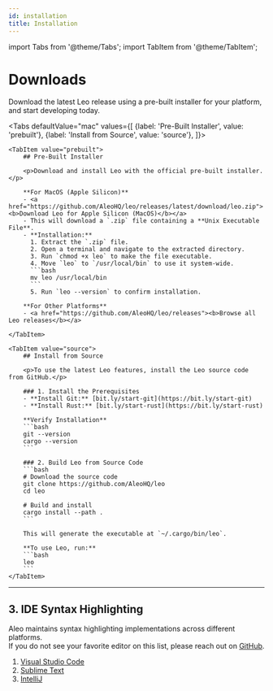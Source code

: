 ```yaml
---
id: installation
title: Installation
---
```


import Tabs from '@theme/Tabs';
import TabItem from '@theme/TabItem';

# Downloads

Download the latest Leo release using a pre-built installer for your platform, and start developing today.

<Tabs
    defaultValue="mac"
    values={[
        {label: 'Pre-Built Installer', value: 'prebuilt'},
        {label: 'Install from Source', value: 'source'},
    ]}>
    
    <TabItem value="prebuilt">
        ## Pre-Built Installer

        <p>Download and install Leo with the official pre-built installer.</p>

        **For MacOS (Apple Silicon)**
        - <a href="https://github.com/AleoHQ/leo/releases/latest/download/leo.zip"><b>Download Leo for Apple Silicon (MacOS)</b></a>  
        - This will download a `.zip` file containing a **Unix Executable File**.  
        - **Installation:**  
          1. Extract the `.zip` file.  
          2. Open a terminal and navigate to the extracted directory.  
          3. Run `chmod +x leo` to make the file executable.  
          4. Move `leo` to `/usr/local/bin` to use it system-wide.  
          ```bash
          mv leo /usr/local/bin
          ```
          5. Run `leo --version` to confirm installation.

        **For Other Platforms**
        - <a href="https://github.com/AleoHQ/leo/releases"><b>Browse all Leo releases</b></a>

    </TabItem>

    <TabItem value="source">
        ## Install from Source

        <p>To use the latest Leo features, install the Leo source code from GitHub.</p>

        ### 1. Install the Prerequisites
        - **Install Git:** [bit.ly/start-git](https://bit.ly/start-git)  
        - **Install Rust:** [bit.ly/start-rust](https://bit.ly/start-rust)

        **Verify Installation**
        ```bash
        git --version
        cargo --version
        ```

        ### 2. Build Leo from Source Code
        ```bash
        # Download the source code
        git clone https://github.com/AleoHQ/leo
        cd leo

        # Build and install
        cargo install --path .
        ```

        This will generate the executable at `~/.cargo/bin/leo`.

        **To use Leo, run:**
        ```bash
        leo
        ```
    </TabItem>

</Tabs>

-----

## 3. IDE Syntax Highlighting

Aleo maintains syntax highlighting implementations across different platforms.   
If you do not see your favorite editor on this list, please reach out on [GitHub](https://github.com/AleoHQ/welcome/issues/new).

1. [Visual Studio Code](06_tooling.md#vs-code)
2. [Sublime Text](06_tooling.md#sublime-text)
3. [IntelliJ](06_tooling.md#intellij)
